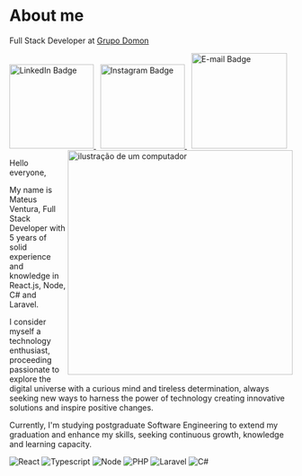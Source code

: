 # About me
Full Stack Developer at [Grupo Domon](https://www.grupodomon.com.br)

<div id="badges">
  <a href="https://www.linkedin.com/in/omateusventura">
    <img src="https://i.ibb.co/LRgwWY8/github-linkedin.png" width="150" alt="LinkedIn Badge"/>
  </a> &nbsp
  <a href="https://www.instagram.com/omateusventura/">
    <img src="https://i.ibb.co/ww4cTpz/github-instagram.png" width="150" alt="Instagram Badge"/>
  </a> &nbsp
  <a href="#">
    <img src="https://i.ibb.co/jW6Mkqm/email.png" width="170" alt="E-mail Badge"/>
  </a>
</div>

<img src="https://raw.githubusercontent.com/MicaelliMedeiros/micaellimedeiros/master/image/computer-illustration.png" alt="ilustração de um computador" min-width="400px" max-width="400px" width="400px" align="right" />

<p>Hello everyone,</p> 

<p>My name is Mateus Ventura, Full Stack Developer with 5 years of solid experience and knowledge in React.js, Node, C# and Laravel.</p> 

<p>I consider myself a technology enthusiast, proceeding passionate to explore the digital universe with a curious mind and tireless determination, always seeking new ways to harness the power of technology creating innovative solutions and inspire positive changes.</p> 

<p>Currently, I'm studying  postgraduate Software Engineering to extend my graduation and enhance my skills, seeking continuous growth, knowledge and learning capacity.</p> 


![React](https://img.shields.io/badge/-React-333333?style=flat&logo=react)
![Typescript](https://img.shields.io/badge/-Typescript-333333?style=flat&logo=typescript)
![Node](https://img.shields.io/badge/-Node-333333?style=flat&logo=javascript)
![PHP](https://img.shields.io/badge/-PHP-333333?style=flat&logo=php&logoColor=1572B6)
![Laravel](https://img.shields.io/badge/-Laravel-333333?style=flat&logo=laravel)
![C#](https://img.shields.io/badge/-CSharp-333333?style=flat&logo=csharp)



